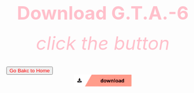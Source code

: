 <html>
 <head>
   <title>wow</title>
 </head>
  <body background="Screenshot 2024-05-07 193200.png">
     <center><h1><font size="120"><font color="pink">Download G.T.A.-6 </font></font></h1></center>                                               
      <center><h6><font size="10"><font color="pink">click the button</font></font></h6></center>
   <down><a href="https://bulbuwad.github.io/GTA-6-Download/"><button><font color ="red">Go Bakc to Home</font></button></a></down>
   <a href="Rick Astley - Never Gonna Give You Up (Official Music Video).mp3">
      <center><img src="Screenshot 2024-05-07 203558.png" width="150"></center> 
   </a>
 </body>
</html>

